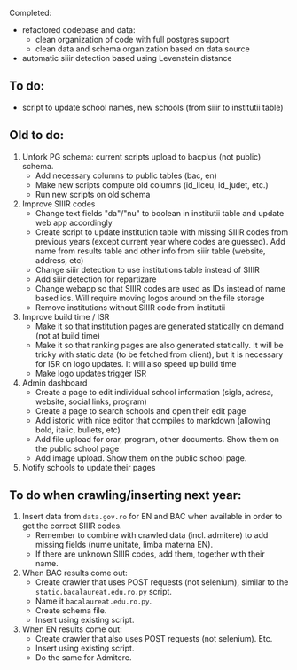 Completed:

- refactored codebase and data:
  - clean organization of code with full postgres support
  - clean data and schema organization based on data source
- automatic siiir detection based using Levenstein distance

## To do:

- script to update school names, new schools (from siiir to institutii table)

## Old to do:

1. Unfork PG schema: current scripts upload to bacplus (not public) schema.
   - Add necessary columns to public tables (bac, en)
   - Make new scripts compute old columns (id_liceu, id_judet, etc.)
   - Run new scripts on old schema
2. Improve SIIIR codes
   - Change text fields "da"/"nu" to boolean in institutii table and update web app accordingly
   - Create script to update institution table with missing SIIIR codes from previous years (except current year where codes are guessed). Add name from results table and other info from siiir table (website, address, etc)
   - Change siiir detection to use institutions table instead of SIIIR
   - Add siiir detection for repartizare
   - Change webapp so that SIIIR codes are used as IDs instead of name based ids. Will require moving logos around on the file storage
   - Remove institutions without SIIIR code from institutii
3. Improve build time / ISR
   - Make it so that institution pages are generated statically on demand (not at build time)
   - Make it so that ranking pages are also generated statically. It will be tricky with static data (to be fetched from client), but it is necessary for ISR on logo updates. It will also speed up build time
   - Make logo updates trigger ISR
4. Admin dashboard
   - Create a page to edit individual school information (sigla, adresa, website, social links, program)
   - Create a page to search schools and open their edit page
   - Add istoric with nice editor that compiles to markdown (allowing bold, italic, bullets, etc)
   - Add file upload for orar, program, other documents. Show them on the public school page
   - Add image upload. Show them on the public school page.
5. Notify schools to update their pages

## To do when crawling/inserting next year:

1. Insert data from `data.gov.ro` for EN and BAC when available in order to get the correct SIIIR codes.
   - Remember to combine with crawled data (incl. admitere) to add missing fields (nume unitate, limba materna EN).
   - If there are unknown SIIIR codes, add them, together with their name.
2. When BAC results come out:
   - Create crawler that uses POST requests (not selenium), similar to the `static.bacalaureat.edu.ro.py` script.
   - Name it `bacalaureat.edu.ro.py`.
   - Create schema file.
   - Insert using existing script.
3. When EN results come out:
   - Create crawler that also uses POST requests (not selenium). Etc.
   - Insert using existing script.
   - Do the same for Admitere.
